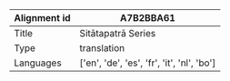 |Alignment id | A7B2BBA61
| --- | --- 
|Title | Sitātapatrā Series 
|Type | translation
|Languages | ['en', 'de', 'es', 'fr', 'it', 'nl', 'bo']